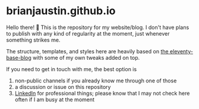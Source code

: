 # brianjaustin.github.io

Hello there! :wave: This is the repository for my website/blog.
I don't have plans to publish with any kind of regularity at the moment,
just whenever something strikes me.

The structure, templates, and styles here are heavily based on
[the eleventy-base-blog](https://github.com/11ty/eleventy-base-blog)
with some of my own tweaks added on top.

If you need to get in touch with me, the best option is

1. non-public channels if you already know me through one of those
2. a discussion or issue on this repository
3. [LinkedIn](https://www.linkedin.com/in/b-austin/) for professional things;
   please know that I may not check here often if I am busy at the moment
